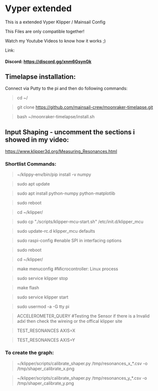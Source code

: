 # Vyper extended
This is a extended Vyper Klipper / Mainsail Config

This Files are only compatible together!

Watch my Youtube Videos to know how it works ;)

Link:


#### Discord: https://discord.gg/xnm6GsynGk


## Timelapse installation:

Connect via Putty to the pi and then do following commands:

>cd ~/

>git clone https://github.com/mainsail-crew/moonraker-timelapse.git

>bash ~/moonraker-timelapse/install.sh


## Input Shaping - uncomment the sections i showed in my video:

https://www.klipper3d.org/Measuring_Resonances.html



### Shortlist Commands:

>~/klippy-env/bin/pip install -v numpy

>sudo apt update

>sudo apt install python-numpy python-matplotlib

>sudo reboot

>cd ~/klipper/

>sudo cp "./scripts/klipper-mcu-start.sh" /etc/init.d/klipper_mcu

>sudo update-rc.d klipper_mcu defaults

>sudo raspi-config            #enable SPI in interfacing options

>sudo reboot

>cd ~/klipper/

>make menuconfig              #Microcontroller: Linux process

>sudo service klipper stop

>make flash

>sudo service klipper start

>sudo usermod -a -G tty pi

>ACCELEROMETER_QUERY          #Testing the Sensor if there is a Invalid adxl then check the wireing or the offical klipper site

>TEST_RESONANCES AXIS=X

>TEST_RESONANCES AXIS=Y

### To create the graph:

>~/klipper/scripts/calibrate_shaper.py /tmp/resonances_x_*.csv -o /tmp/shaper_calibrate_x.png

>~/klipper/scripts/calibrate_shaper.py /tmp/resonances_y_*.csv -o /tmp/shaper_calibrate_y.png
